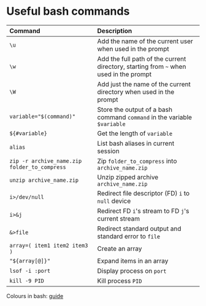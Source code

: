 # Useful bash commands
| Command | Description |
| :------ | :---------- |
| `\u` | Add the name of the current user when used in the prompt |
| `\w` | Add the full path of the current directory, starting from `~` when used in the prompt |
| `\W` | Add just the name of the current directory when used in the prompt |
| `variable="$(command)"` | Store the output of a bash command `command` in the variable `$variable`
| `${#variable}` | Get the length of `variable` |
| `alias` | List bash aliases in current session |
| `zip -r archive_name.zip folder_to_compress` | Zip `folder_to_compress` into `archive_name.zip` |
| `unzip archive_name.zip` | Unzip zipped archive `archive_name.zip` |
| `i>/dev/null` | Redirect file descriptor (FD) `i` to `null` device |
| `i>&j` | Redirect FD `i`'s stream to FD `j`'s current stream |
| `&>file` | Redirect standard output and standard error to `file` |
| `array=( item1 item2 item3 )` | Create an array |
| `"${array[@]}"` | Expand items in an array |
| `lsof -i :port` | Display process on `port` |
| `kill -9 PID` | Kill process `PID` |

Colours in bash: [guide](https://gist.github.com/vratiu/9780109)
